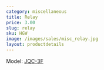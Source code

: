 ```yaml
---
category: miscellaneous
title: Relay
price: 3.00
slug: relay
sku: HGW
image: /images/sales/misc_relay.jpg
layout: productdetails
---
```

Model: <a href="http://www.langir.com/pdf/pcb-relay-T73.pdf">JQC-3F</a>

